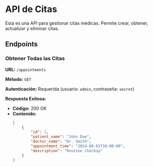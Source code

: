# API de Citas 

Esta es una API para gestionar citas médicas. Permite crear, obtener, actualizar y eliminar citas.

## Endpoints

### Obtener Todas las Citas

**URL:** `/appointments`

**Método:** `GET`

**Autenticación:** Requerida (usuario: `admin`, contraseña: `secret`)

**Respuesta Exitosa:**

- **Código:** 200 OK
- **Contenido:**
  ```json
  [
      {
          "id": 1,
          "patient_name": "John Doe",
          "doctor_name": "Dr. Smith",
          "appointment_time": "2024-08-01T10:00:00",
          "description": "Routine checkup"
      }
  ]
